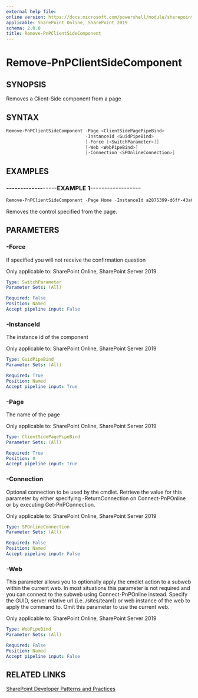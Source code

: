 ```yaml
---
external help file:
online version: https://docs.microsoft.com/powershell/module/sharepoint-pnp/remove-pnpclientsidecomponent
applicable: SharePoint Online, SharePoint 2019
schema: 2.0.0
title: Remove-PnPClientSideComponent
---
```


# Remove-PnPClientSideComponent

## SYNOPSIS
Removes a Client-Side component from a page

## SYNTAX 

```powershell
Remove-PnPClientSideComponent -Page <ClientSidePagePipeBind>
                              -InstanceId <GuidPipeBind>
                              [-Force [<SwitchParameter>]]
                              [-Web <WebPipeBind>]
                              [-Connection <SPOnlineConnection>]
```

## EXAMPLES

### ------------------EXAMPLE 1------------------
```powershell
Remove-PnPClientSideComponent -Page Home -InstanceId a2875399-d6ff-43a0-96da-be6ae5875f82
```

Removes the control specified from the page.

## PARAMETERS

### -Force
If specified you will not receive the confirmation question

Only applicable to: SharePoint Online, SharePoint Server 2019

```yaml
Type: SwitchParameter
Parameter Sets: (All)

Required: False
Position: Named
Accept pipeline input: False
```

### -InstanceId
The instance id of the component

Only applicable to: SharePoint Online, SharePoint Server 2019

```yaml
Type: GuidPipeBind
Parameter Sets: (All)

Required: True
Position: Named
Accept pipeline input: True
```

### -Page
The name of the page

Only applicable to: SharePoint Online, SharePoint Server 2019

```yaml
Type: ClientSidePagePipeBind
Parameter Sets: (All)

Required: True
Position: 0
Accept pipeline input: True
```

### -Connection
Optional connection to be used by the cmdlet. Retrieve the value for this parameter by either specifying -ReturnConnection on Connect-PnPOnline or by executing Get-PnPConnection.

Only applicable to: SharePoint Online, SharePoint Server 2019

```yaml
Type: SPOnlineConnection
Parameter Sets: (All)

Required: False
Position: Named
Accept pipeline input: False
```

### -Web
This parameter allows you to optionally apply the cmdlet action to a subweb within the current web. In most situations this parameter is not required and you can connect to the subweb using Connect-PnPOnline instead. Specify the GUID, server relative url (i.e. /sites/team1) or web instance of the web to apply the command to. Omit this parameter to use the current web.

Only applicable to: SharePoint Online, SharePoint Server 2019

```yaml
Type: WebPipeBind
Parameter Sets: (All)

Required: False
Position: Named
Accept pipeline input: False
```

## RELATED LINKS

[SharePoint Developer Patterns and Practices](https://aka.ms/sppnp)